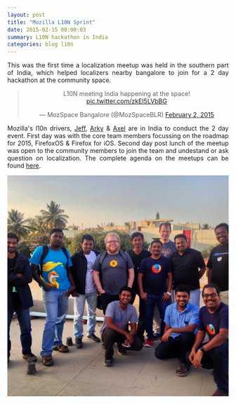 ```yaml
---
layout: post
title: "Mozilla L10N Sprint"
date: 2015-02-15 00:00:03
summary: L10N hackathon in India
categories: blog l10n
---
```


<p align="justify">This was the first time a localization meetup was held in the southern part of India, which helped localizers nearby bangalore to join for a 2 day hackathon at the community space.</p>

<center><blockquote class="twitter-tweet" lang="en"><p>L10N meeting India happening at the space! <a href="http://t.co/zkEI5LVbBG">pic.twitter.com/zkEI5LVbBG</a></p>&mdash; MozSpace Bangalore (@MozSpaceBLR) <a href="https://twitter.com/MozSpaceBLR/status/562120544145797121">February 2, 2015</a></blockquote>
<script async src="//platform.twitter.com/widgets.js" charset="utf-8"></script></center>

<p align="justify">Mozilla's l10n drivers, <a href="https://twitter.com/guerojeff">Jeff</a>, <a href="https://twitter.com/playingwithsid">Arky</a> & <a href="https://twitter.com/axelhecht">Axel</a> are in India to conduct the 2 day event. First day was with the core team members focussing on the roadmap for 2015, FirefoxOS & Firefox for iOS. Second day post lunch of the meetup was open to the community members to join the team and undestand or ask question on localization. The complete agenda on the meetups can be found <a href="https://wiki.mozilla.org/L10n:Meetings/IndiaQ12015">here</a>.

<center><img src="/images/l10n.JPG"></center>






